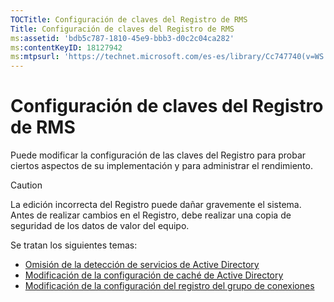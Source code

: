 ```yaml
---
TOCTitle: Configuración de claves del Registro de RMS
Title: Configuración de claves del Registro de RMS
ms:assetid: 'bdb5c787-1810-45e9-bbb3-d0c2c04ca282'
ms:contentKeyID: 18127942
ms:mtpsurl: 'https://technet.microsoft.com/es-es/library/Cc747740(v=WS.10)'
---
```


Configuración de claves del Registro de RMS
===========================================

Puede modificar la configuración de las claves del Registro para probar ciertos aspectos de su implementación y para administrar el rendimiento.

> [!CAUTION]
> La edición incorrecta del Registro puede dañar gravemente el sistema. Antes de realizar cambios en el Registro, debe realizar una copia de seguridad de los datos de valor del equipo. 

Se tratan los siguientes temas:

-   [Omisión de la detección de servicios de Active Directory](https://technet.microsoft.com/9d97e7fb-5b05-4853-ad7b-6cc82b9729f0)
-   [Modificación de la configuración de caché de Active Directory](https://technet.microsoft.com/8789a7a5-2065-4fae-9104-e0a70f1f2fb6)
-   [Modificación de la configuración del registro del grupo de conexiones](https://technet.microsoft.com/c61d91db-a1ad-4ca5-a492-015da629afbc)
